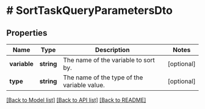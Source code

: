 # # SortTaskQueryParametersDto

## Properties

Name | Type | Description | Notes
------------ | ------------- | ------------- | -------------
**variable** | **string** | The name of the variable to sort by. | [optional] 
**type** | **string** | The name of the type of the variable value. | [optional] 

[[Back to Model list]](../../README.md#documentation-for-models) [[Back to API list]](../../README.md#documentation-for-api-endpoints) [[Back to README]](../../README.md)


